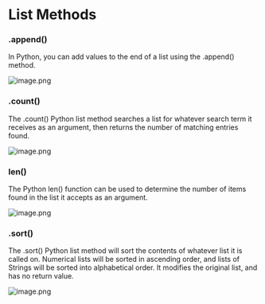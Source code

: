 # List Methods

### **.append()**

In Python, you can add values to the end of a list using the .append() method.

![image.png](https://dphi-live.s3.amazonaws.com/media_uploads/image_9de3a07de4cf45c2a3d65b4c1fe1b8ff.png)

### **.count()**

The .count() Python list method searches a list for whatever search term it receives as an argument, then returns the number of matching entries found.

![image.png](https://dphi-live.s3.amazonaws.com/media_uploads/image_612831671f40406d81361012ce27ad7c.png)
### **len()**

The Python len() function can be used to determine the number of items found in the list it accepts as an argument.

 ![image.png](https://dphi-live.s3.amazonaws.com/media_uploads/image_6a7d4632b13d4094b60c1b47d95a72b6.png)

### .sort()

The .sort() Python list method will sort the contents of whatever list it is called on. Numerical lists will be sorted in ascending order, and lists of Strings will be sorted into alphabetical order. It modifies the original list, and has no return value.

![image.png](https://dphi-live.s3.amazonaws.com/media_uploads/image_ac2c7dda3ded46128f39d9040d58efe2.png)